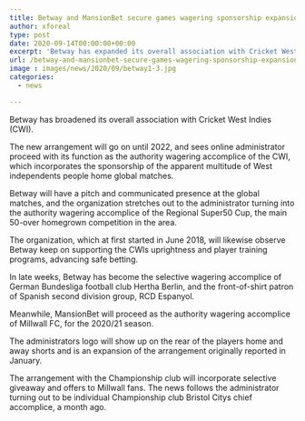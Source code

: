 ```yaml
---
title: Betway and MansionBet secure games wagering sponsorship expansions
author: xforeal 
type: post
date: 2020-09-14T00:00:00+00:00
excerpt: 'Betway has expanded its overall association with Cricket West Indies (CWI) '
url: /betway-and-mansionbet-secure-games-wagering-sponsorship-expansions/
image : images/news/2020/09/betway1-3.jpg
categories:
  - news

---
```

Betway has broadened its overall association with Cricket West Indies (CWI). 

The new arrangement will go on until 2022, and sees online administrator proceed with its function as the authority wagering accomplice of the CWI, which incorporates the sponsorship of the apparent multitude of West independents people home global matches. 

Betway will have a pitch and communicated presence at the global matches, and the organization stretches out to the administrator turning into the authority wagering accomplice of the Regional Super50 Cup, the main 50-over homegrown competition in the area. 

The organization, which at first started in June 2018, will likewise observe Betway keep on supporting the CWIs uprightness and player training programs, advancing safe betting. 

In late weeks, Betway has become the selective wagering accomplice of German Bundesliga football club Hertha Berlin, and the front-of-shirt patron of Spanish second division group, RCD Espanyol. 

Meanwhile, MansionBet will proceed as the authority wagering accomplice of Millwall FC, for the 2020/21 season. 

The administrators logo will show up on the rear of the players home and away shorts and is an expansion of the arrangement originally reported in January. 

The arrangement with the Championship club will incorporate selective giveaway and offers to Millwall fans. The news follows the administrator turning out to be individual Championship club Bristol Citys chief accomplice, a month ago.